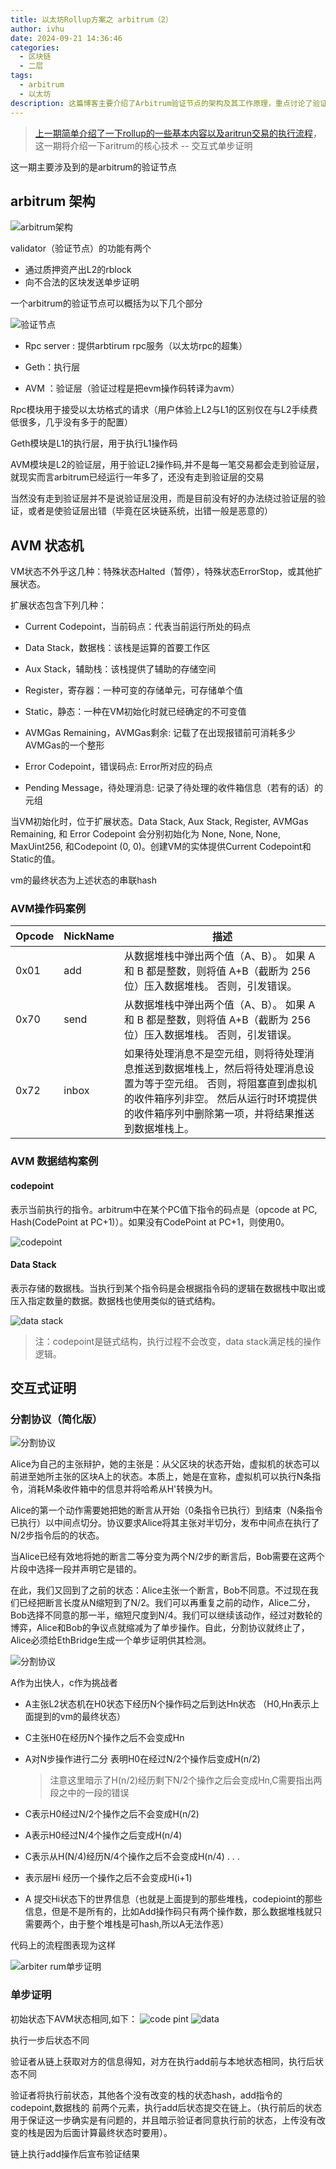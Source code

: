 ```yaml
---
title: 以太坊Rollup方案之 arbitrum（2）
author: ivhu
date: 2024-09-21 14:36:46
categories:
  - 区块链
  - 二层
tags:
  - arbitrum
  - 以太坊
description: 这篇博客主要介绍了Arbitrum验证节点的架构及其工作原理，重点讨论了验证节点的功能、AVM（Arbitrum虚拟机）的状态机结构、操作码及数据结构的细节，并深入解释了交互式证明的分割协议和单步证明的实现机制。通过图示，作者详细说明了验证节点如何通过二分协议来证明某个区块的正确性，并在必要时提交单步证明。这种验证机制确保了区块链系统的安全性，避免了恶意节点的欺骗行为。
---
```


> [上一期简单介绍了一下rollup的一些基本内容以及aritrun交易的执行流程](https://blog.whosworld.fun/2024/09/10/%E4%BB%A5%E5%A4%AA%E5%9D%8ARollup%E6%96%B9%E6%A1%88%E4%B9%8B-arbitrum%EF%BC%881%EF%BC%89/)，这一期将介绍一下aritrum的核心技术 -- 交互式单步证明

这一期主要涉及到的是arbitrum的验证节点

## arbitrum 架构

![arbitrum架构](https://cdn.gamma.app/ofeak2rm9c8n9jb/178c3cc063f544bb971795e4d276e1b6/original/Tu-Pian.png)

validator（验证节点）的功能有两个

- 通过质押资产出L2的rblock
- 向不合法的区块发送单步证明

一个arbitrum的验证节点可以概括为以下几个部分

![验证节点](https://cdn.gamma.app/ofeak2rm9c8n9jb/dfdacedaf76e4c91911ff48ddd12dd77/original/Tu-Pian.png)

- Rpc server : 提供arbtirum rpc服务（以太坊rpc的超集）

- Geth：执行层

- AVM ：验证层（验证过程是把evm操作码转译为avm）

Rpc模块用于接受以太坊格式的请求（用户体验上L2与L1的区别仅在与L2手续费低很多，几乎没有多于的配置）

Geth模块是L1的执行层，用于执行L1操作码

AVM模块是L2的验证层，用于验证L2操作码,并不是每一笔交易都会走到验证层，就现实而言arbitrum已经运行一年多了，还没有走到验证层的交易

当然没有走到验证层并不是说验证层没用，而是目前没有好的办法绕过验证层的验证，或者是使验证层出错（毕竟在区块链系统，出错一般是恶意的）

## AVM 状态机

VM状态不外乎这几种：特殊状态Halted（暂停），特殊状态ErrorStop，或其他扩展状态。

扩展状态包含下列几种：

- Current Codepoint，当前码点：代表当前运行所处的码点

- Data Stack，数据栈：该栈是运算的首要工作区

- Aux Stack，辅助栈：该栈提供了辅助的存储空间

- Register，寄存器：一种可变的存储单元，可存储单个值

- Static，静态：一种在VM初始化时就已经确定的不可变值

- AVMGas Remaining，AVMGas剩余: 记载了在出现报错前可消耗多少AVMGas的一个整形

- Error Codepoint，错误码点: Error所对应的码点

- Pending Message，待处理消息: 记录了待处理的收件箱信息（若有的话）的元组

当VM初始化时，位于扩展状态。Data Stack, Aux Stack, Register, AVMGas Remaining, 和 Error Codepoint 会分别初始化为 None, None, None, MaxUint256, 和Codepoint (0, 0)。创建VM的实体提供Current Codepoint和Static的值。

vm的最终状态为上述状态的串联hash

### AVM操作码案例

| Opcode | NickName | 描述                                                                                                                                                                                                           |
| ------ | -------- | -------------------------------------------------------------------------------------------------------------------------------------------------------------------------------------------------------------- |
| 0x01   | add      | 从数据堆栈中弹出两个值（A、B）。 如果 A 和 B 都是整数，则将值 A+B（截断为 256 位）压入数据堆栈。 否则，引发错误。                                                                                              |
| 0x70   | send     | 从数据堆栈中弹出两个值（A、B）。 如果 A 和 B 都是整数，则将值 A+B（截断为 256 位）压入数据堆栈。 否则，引发错误。                                                                                              |
| 0x72   | inbox    | 如果待处理消息不是空元组，则将待处理消息推送到数据堆栈上，然后将待处理消息设置为等于空元组。 否则，将阻塞直到虚拟机的收件箱序列非空。 然后从运行时环境提供的收件箱序列中删除第一项，并将结果推送到数据堆栈上。 |

### AVM 数据结构案例

#### codepoint

表示当前执行的指令。arbitrum中在某个PC值下指令的码点是（opcode at PC, Hash(CodePoint at PC+1)）。如果没有CodePoint at PC+1，则使用0。

![codepoint](https://cdn.gamma.app/ofeak2rm9c8n9jb/6594d71483b6430ab195920948f73403/original/Tu-Pian.png)

#### Data Stack

表示存储的数据栈。当执行到某个指令码是会根据指令码的逻辑在数据栈中取出或压入指定数量的数据。数据栈也使用类似的链式结构。

![data stack](https://cdn.gamma.app/ofeak2rm9c8n9jb/8d51bd86cfa740bf86176733d36c6edc/original/Tu-Pian.png)

> 注：codepoint是链式结构，执行过程不会改变，data stack满足栈的操作逻辑。

## 交互式证明

### 分割协议（简化版）

![分割协议](https://cdn.gamma.app/ofeak2rm9c8n9jb/4c8e6ff144d64fe9b0e70b4ac188cac1/original/Tu-Pian.png)

Alice为自己的主张辩护，她的主张是：从父区块的状态开始，虚拟机的状态可以前进至她所主张的区块A上的状态。本质上，她是在宣称，虚拟机可以执行N条指令，消耗M条收件箱中的信息并将哈希从H'转换为H。

Alice的第一个动作需要她把她的断言从开始（0条指令已执行）到结束（N条指令已执行）以中间点切分。协议要求Alice将其主张对半切分，发布中间点在执行了N/2步指令后的的状态。

当Alice已经有效地将她的断言二等分变为两个N/2步的断言后，Bob需要在这两个片段中选择一段并声明它是错的。

在此，我们又回到了之前的状态：Alice主张一个断言，Bob不同意。不过现在我们已经把断言长度从N缩短到了N/2。我们可以再重复之前的动作，Alice二分，Bob选择不同意的那一半，缩短尺度到N/4。我们可以继续该动作，经过对数轮的博弈，Alice和Bob的争议点就缩减为了单步操作。自此，分割协议就终止了，Alice必须给EthBridge生成一个单步证明供其检测。

![分割协议](https://cdn.gamma.app/ofeak2rm9c8n9jb/168a395b229042ca96e1c8e13b7cb129/original/image.png)

A作为出快人，c作为挑战者

- A主张L2状态机在H0状态下经历N个操作码之后到达Hn状态 （H0,Hn表示上面提到的vm的最终状态）
- C主张H0在经历N个操作之后不会变成Hn
- A对N步操作进行二分 表明H0在经过N/2个操作后变成H(n/2)

  > 注意这里暗示了H(n/2)经历剩下N/2个操作之后会变成Hn,C需要指出两段之中的一段的错误

- C表示H0经过N/2个操作之后不会变成H(n/2)
- A表示H0经过N/4个操作之后变成H(n/4)
- C表示从H(N/4)经历N/4个操作之后不会变成H(n/4)
  .
  .
  .
- 表示层Hi 经历一个操作之后不会变成H(i+1)
- A 提交Hi状态下的世界信息（也就是上面提到的那些堆栈，codepioint的那些信息，但是不是所有的，比如Add操作码只有两个操作数，那么数据堆栈就只需要两个，由于整个堆栈是可hash,所以A无法作恶）

代码上的流程图表现为这样

![arbiter rum单步证明](https://cdn.gamma.app/ofeak2rm9c8n9jb/26d0f79b00ec4a45b252693649bfbbc9/original/Tu-Pian.png)

### 单步证明

初始状态下AVM状态相同,如下：
![code pint](https://cdn.gamma.app/ofeak2rm9c8n9jb/6594d71483b6430ab195920948f73403/original/Tu-Pian.png)
![data](https://cdn.gamma.app/ofeak2rm9c8n9jb/8d51bd86cfa740bf86176733d36c6edc/original/Tu-Pian.png)

执行一步后状态不同

验证者从链上获取对方的信息得知，对方在执行add前与本地状态相同，执行后状态不同

验证者将执行前状态，其他各个没有改变的栈的状态hash，add指令的codepoint,数据栈的 前两个元素，执行add后状态提交在链上。（执行前后的状态用于保证这一步确实是有问题的，并且暗示验证者同意执行前的状态，上传没有改变的栈是因为后面计算最终状态时要用）。

链上执行add操作后宣布验证结果
